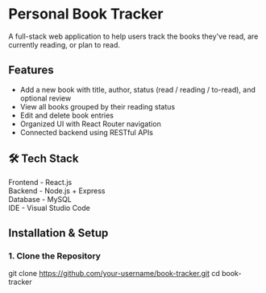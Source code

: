 # Personal Book Tracker

A full-stack web application to help users track the books they've read, are currently reading, or plan to read.

## Features

- Add a new book with title, author, status (read / reading / to-read), and optional review
- View all books grouped by their reading status
- Edit and delete book entries
- Organized UI with React Router navigation
- Connected backend using RESTful APIs

## 🛠 Tech Stack

 Frontend  -  React.js           
 Backend   - Node.js + Express  
 Database  -  MySQL                     
 IDE       - Visual Studio Code 

##  Installation & Setup

### 1. Clone the Repository

git clone https://github.com/your-username/book-tracker.git
cd book-tracker
